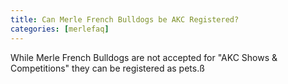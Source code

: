 ```yaml
---
title: Can Merle French Bulldogs be AKC Registered?    
categories: [merlefaq]
---
```

While Merle French Bulldogs are not accepted for "AKC Shows & Competitions" they can be registered as pets.ß